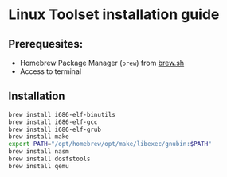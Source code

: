 # Linux Toolset installation guide  
  
## Prerequesites: 
- Homebrew Package Manager (`brew`) from [brew.sh](brew.sh)  
- Access to terminal  
  
## Installation
```sh
brew install i686-elf-binutils
brew install i686-elf-gcc
brew install i686-elf-grub
brew install make
export PATH="/opt/homebrew/opt/make/libexec/gnubin:$PATH"
brew install nasm
brew install dosfstools
brew install qemu
```